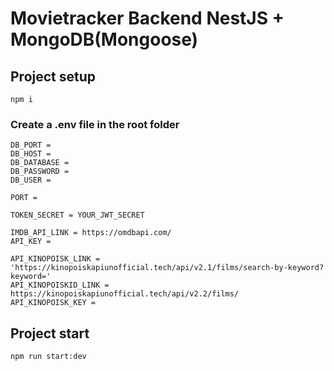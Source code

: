 # Movietracker Backend NestJS + MongoDB(Mongoose)

## Project setup
```
npm i
```

### Сreate a .env file in the root folder
```
DB_PORT = 
DB_HOST = 
DB_DATABASE = 
DB_PASSWORD = 
DB_USER = 

PORT = 

TOKEN_SECRET = YOUR_JWT_SECRET 

IMDB_API_LINK = https://omdbapi.com/
API_KEY = 

API_KINOPOISK_LINK = 'https://kinopoiskapiunofficial.tech/api/v2.1/films/search-by-keyword?keyword='
API_KINOPOISKID_LINK = https://kinopoiskapiunofficial.tech/api/v2.2/films/
API_KINOPOISK_KEY = 
```

## Project start
```
npm run start:dev
```
